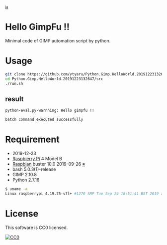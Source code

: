 ﻿<small>[ja](./ReadMe.md)</small>

# Hello GimpFu !!

Minimal code of GIMP automation script by python.

# Usage

```bash
git clone https://github.com/ytyaru/Python.Gimp.HelloWorld.20191223132647
cd Python.Gimp.HelloWorld.20191223132647/src
./run.sh
```

## result

```sh
python-eval.py-warnning: Hello gimpfu !!

batch command executed successfully
```

# Requirement

* <time datetime="2019-12-23T13:26:28+0900">2019-12-23</time>
* [Raspbierry Pi](https://ja.wikipedia.org/wiki/Raspberry_Pi) 4 Model B
* [Raspbian](https://ja.wikipedia.org/wiki/Raspbian) buster 10.0 2019-09-26 [※](http://ytyaru.hatenablog.com/entry/2019/12/25/222222)
* bash 5.0.3(1)-release
* GIMP 2.10.8
* Python 2.7.16

```sh
$ uname -a
Linux raspberrypi 4.19.75-v7l+ #1270 SMP Tue Sep 24 18:51:41 BST 2019 armv7l GNU/Linux
```

# License

This software is CC0 licensed.

[![CC0](http://i.creativecommons.org/p/zero/1.0/88x31.png "CC0")](http://creativecommons.org/publicdomain/zero/1.0/deed.en)

